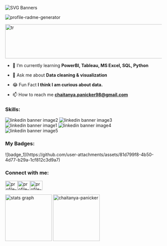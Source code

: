 

![SVG Banners](https://svg-banners.vercel.app/api?type=textBox&text1=Chaitanya%20Panicker%20🤠&text2=A%20Passionate%20Data%20Analyst&width=900&height=400)


<img height="auto" src="https://komarev.com/ghpvc/?username=Chaitanya-Panicker&label=Profile%20views&color=0e75b6&style=flat" alt="profile-radme-generator" />




<p align="left"> <img width="900" height="110" src="https://readme-jokes.vercel.app/api" alt ="tr"/> </p>



- 🌱 I’m currently learning **PowerBI, Tableau, MS Excel, SQL, Python**

- 💬 Ask me about **Data cleaning & visualization**

- 😂 Fun Fact **I think I am curious about data.**

- 📫 How to reach me **chaitanya.panicker98@gmail.com**

<h3 align="left">Skills:</h3>

<p align="left">
  
![linkedin banner image2](https://github.com/user-attachments/assets/3b7c659f-c847-4fc9-b09a-8818f05f836f)
![linkedin banner image3](https://github.com/user-attachments/assets/19dd6afd-62c4-4349-b94b-4fe8b94240ff)
![linkedin banner image1](https://github.com/user-attachments/assets/d7da3a40-4b09-48b2-b3b1-76f4af647c23)
![linkedin banner image4](https://github.com/user-attachments/assets/3e7e2a44-2e72-45fe-be1e-70e6a321c7bd)
![linkedin banner image5](https://github.com/user-attachments/assets/0e42a42e-c3ea-444d-ba26-a5fc4f141582)



</p>

<h3 align="left">My Badges:</h3>

<p align="left">
![badge_1](https://github.com/user-attachments/assets/81d799f8-4b50-4d77-b29a-1cf812c3d9a7)

  
</p>


<h3 align="left">Connect with me:</h3> <p align="left"> <a href="https://github.com/Chaitanya-Panicker" target="blank"><img align="center" src=https://raw.githubusercontent.com/rahuldkjain/github-profile-readme-generator/master/src/images/icons/Social/github.svg alt="profile-radme-generator" height="30" width="40" /></a><a href="https://linkedin.com/in/www.linkedin.com/in/chaitanyapanicker98" target="blank"><img align="center" src=https://raw.githubusercontent.com/rahuldkjain/github-profile-readme-generator/master/src/images/icons/Social/linked-in-alt.svg alt="profile-radme-generator" height="30" width="40" /></a><a href="https://www.hackerrank.com/https://www.hackerrank.com/profile/chait_98" target="blank"><img align="center" src=https://raw.githubusercontent.com/rahuldkjain/github-profile-readme-generator/master/src/images/icons/Social/hackerrank.svg alt="profile-radme-generator" height="30" width="40" /></a> </p>




<div align="left">
  <img src="https://github-readme-stats.vercel.app/api?username=chaitanya-panicker&hide_title=false&hide_rank=true&show_icons=true&include_all_commits=true&count_private=true&disable_animations=false&theme=dracula&locale=en&hide_border=false" height="150" alt="stats graph"  />
  <img src="https://github-readme-streak-stats.herokuapp.com/?user=chaitanya-panicker&" alt="chaitanya-panicker" height="150"/>
</div>

